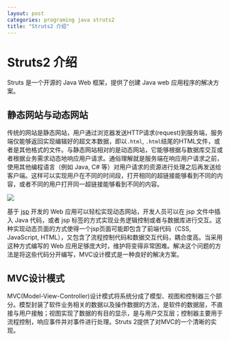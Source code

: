 ```yaml
---
layout: post
categories: programing java struts2
title: "Struts2 介绍"
---
```

# Struts2 介绍

Struts 是一个开源的 Java Web 框架，提供了创建 Java web 应用程序的解决方案。

## 静态网站与动态网站

传统的网站是静态网站，用户通过浏览器发送HTTP请求(request)到服务端，服务端仅能够返回实现编辑好的超文本数据，即以`.html`, `.html`结尾的HTML文件，或者是其他格式的文件。与静态网站相对的是动态网站，它能够根据与数据库交互或者根据业务需求动态地响应用户请求。通俗理解就是服务端在响应用户请求之前，使用其他编程语言（例如 Java, C# 等）对用户请求的资源进行处理之后再发送给客户端。这样可以实现用户在不同的时间段，打开相同的超链接能够看到不同的内容，或者不同的用户打开同一超链接能够看到不同的内容。

![](https://gitee.com/robothy/img/raw/master/luofuxiang/764971-20171226164042307-1631122993.png)

基于 [jsp](https://zh.wikipedia.org/wiki/JSP "Java Standard Page") 开发的 Web 应用可以轻松实现动态网站，开发人员可以在 jsp 文件中插入 Java 代码，或者 jsp 标签的方式实现业务逻辑控制或者与数据库进行交互。这种实现动态页面的方式使得一个jsp页面可能即包含了前端代码（CSS, JavaScript, HTML），又包含了流程控制代码和数据交互代码，耦合度高。当采用这种方式编写的 Web 应用足够庞大时，维护将变得非常困难。解决这个问题的方法是将这些代码分开编写，MVC设计模式是一种良好的解决方案。

## MVC设计模式

MVC(Model-View-Controller)设计模式将系统分成了模型、视图和控制器三个部分。模型封装了软件业务相关的数据以及操作数据的方法，是软件的数据层，不直接与用户接触；视图实现了数据的有目的显示，是与用户交互层；控制器主要用于流程控制，响应事件并对事件进行处理。Struts 2提供了对MVC的一个清晰的实现。